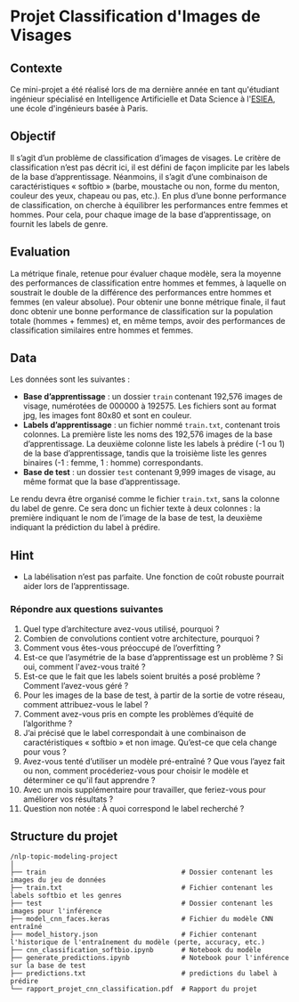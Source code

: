 # Projet Classification d'Images de Visages

## Contexte
Ce mini-projet a été réalisé lors de ma dernière année en tant qu'étudiant ingénieur spécialisé en Intelligence Artificielle et Data Science à l'[ESIEA](https://www.esiea.fr/), une école d'ingénieurs basée à Paris.

## Objectif
Il s’agit d’un problème de classification d’images de visages. Le critère de classification n’est pas décrit ici, il est défini de façon implicite par les labels de la base d’apprentissage. Néanmoins, il s’agit d’une combinaison de caractéristiques « softbio » (barbe, moustache ou non, forme du menton, couleur des yeux, chapeau ou pas, etc.). En plus d’une bonne performance de classification, on cherche à équilibrer les performances entre femmes et hommes. Pour cela, pour chaque image de la base d’apprentissage, on fournit les labels de genre.

## Evaluation
La métrique finale, retenue pour évaluer chaque modèle, sera la moyenne des performances de classification entre hommes et femmes, à laquelle on soustrait le double de la différence des performances entre hommes et femmes (en valeur absolue). Pour obtenir une bonne métrique finale, il faut donc obtenir une bonne performance de classification sur la population totale (hommes + femmes) et, en même temps, avoir des performances de classification similaires entre hommes et femmes.

## Data
Les données sont les suivantes :
- **Base d’apprentissage** : un dossier `train` contenant 192,576 images de visage, numérotées de 000000 à 192575. Les fichiers sont au format jpg, les images font 80x80 et sont en couleur.
- **Labels d’apprentissage** : un fichier nommé `train.txt`, contenant trois colonnes. La première liste les noms des 192,576  images de la base d’apprentissage. La deuxième colonne liste les labels à prédire (-1 ou 1) de la base d’apprentissage, tandis que la troisième liste les genres binaires (-1 : femme, 1 : homme) correspondants.
- **Base de test** : un dossier `test` contenant 9,999 images de visage, au même format que la base d’apprentissage.

Le rendu devra être organisé comme le fichier `train.txt`, sans la colonne du label de genre. Ce sera donc un fichier texte à deux colonnes : la première indiquant le nom de l’image de la base de test, la deuxième indiquant la prédiction du label à prédire.

## Hint
- La labélisation n’est pas parfaite. Une fonction de coût robuste pourrait aider lors de l’apprentissage.

### Répondre aux questions suivantes
1. Quel type d’architecture avez-vous utilisé, pourquoi ?
2. Combien de convolutions contient votre architecture, pourquoi ?
3. Comment vous êtes-vous préoccupé de l’overfitting ?
4. Est-ce que l’asymétrie de la base d’apprentissage est un problème ? Si oui, comment l'avez-vous traité ?
5. Est-ce que le fait que les labels soient bruités a posé problème ? Comment l’avez-vous géré ?
6. Pour les images de la base de test, à partir de la sortie de votre réseau, comment attribuez-vous le label ?
7. Comment avez-vous pris en compte les problèmes d’équité de l’algorithme ?
8. J’ai précisé que le label correspondait à une combinaison de caractéristiques « softbio » et non image. Qu’est-ce que cela change pour vous ?
9. Avez-vous tenté d’utiliser un modèle pré-entraîné ? Que vous l’ayez fait ou non, comment procéderiez-vous pour choisir le modèle et déterminer ce qu'il faut apprendre ?
10. Avec un mois supplémentaire pour travailler, que feriez-vous pour améliorer vos résultats ?
11. Question non notée : À quoi correspond le label recherché ?

## Structure du projet
```plaintext
/nlp-topic-modeling-project
│
├── train                                  # Dossier contenant les images du jeu de données
├── train.txt                              # Fichier contenant les labels softbio et les genres
├── test                                   # Dossier contenant les images pour l'inférence
├── model_cnn_faces.keras                  # Fichier du modèle CNN entraîné
├── model_history.json                     # Fichier contenant l'historique de l'entraînement du modèle (perte, accuracy, etc.)
├── cnn_classification_softbio.ipynb       # Notebook du modèle
├── generate_predictions.ipynb             # Notebook pour l'inférence sur la base de test
├── predictions.txt                        # predictions du label à prédire
└── rapport_projet_cnn_classification.pdf  # Rapport du projet
```
